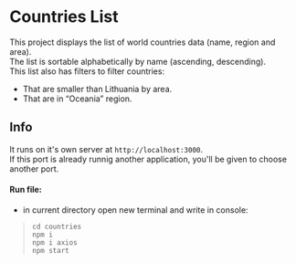 # Countries List

This project displays the list of world countries data (name, region and area).\
 The list is sortable alphabetically by name (ascending, descending).\
 This list also has filters to filter countries:

- That are smaller than Lithuania by area.
- That are in “Oceania” region.

## Info

It runs on it's own server at `http://localhost:3000`.\
If this port is already runnig another application, you'll be given to choose another port.

#### Run file:

- in current directory open new terminal and write in console:

> `cd countries`\
> `npm i`\
> `npm i axios`\
> `npm start`
